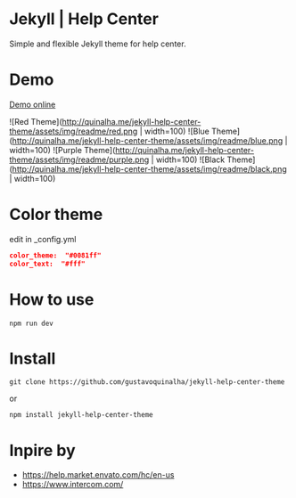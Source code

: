 # Jekyll | Help Center
Simple and flexible Jekyll theme for help center.

# Demo
[Demo online](https://gustavoquinalha.github.io/jekyll-help-center-theme/)

![Red Theme](http://quinalha.me/jekyll-help-center-theme/assets/img/readme/red.png | width=100)
![Blue Theme](http://quinalha.me/jekyll-help-center-theme/assets/img/readme/blue.png | width=100)
![Purple Theme](http://quinalha.me/jekyll-help-center-theme/assets/img/readme/purple.png | width=100)
![Black Theme](http://quinalha.me/jekyll-help-center-theme/assets/img/readme/black.png | width=100)

# Color theme
edit in _config.yml
```json
color_theme:  "#0081ff"
color_text:  "#fff"
```

# How to use
```
npm run dev
```

# Install
```
git clone https://github.com/gustavoquinalha/jekyll-help-center-theme
```
or
```
npm install jekyll-help-center-theme
```

# Inpire by
- https://help.market.envato.com/hc/en-us
- https://www.intercom.com/
